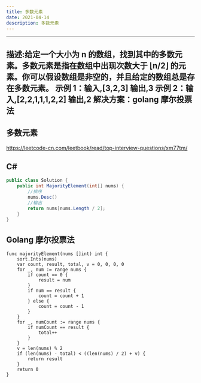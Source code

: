 ```yaml
---
title: 多数元素
date: 2021-04-14
description: 多数元素
---
```


---
描述:给定一个大小为 n 的数组，找到其中的多数元素。多数元素是指在数组中出现次数大于 ⌊n/2⌋ 的元素。你可以假设数组是非空的，并且给定的数组总是存在多数元素。
示例 1：输入,[3,2,3] 输出,3
示例 2：输入,[2,2,1,1,1,2,2] 输出,2
解决方案：golang 摩尔投票法 
---

## 多数元素

https://leetcode-cn.com/leetbook/read/top-interview-questions/xm77tm/

## C#
```csharp
public class Solution {
    public int MajorityElement(int[] nums) {
        //排序
        nums.Desc()
        //输出
        return nums[nums.Length / 2];
    }
}
```

## Golang 摩尔投票法
```golang
func majorityElement(nums []int) int {
    sort.Ints(nums)
	var count, result, total, v = 0, 0, 0, 0
	for _, num := range nums {
		if count == 0 {
			result = num
		}
		if num == result {
			count = count + 1
		} else {
			count = count - 1
		}
	}
	for _, numCount := range nums {
		if numCount == result {
			total++
		}
	}
	v = len(nums) % 2
	if (len(nums) - total) < ((len(nums) / 2) + v) {
		return result
	}
	return 0
}
```
